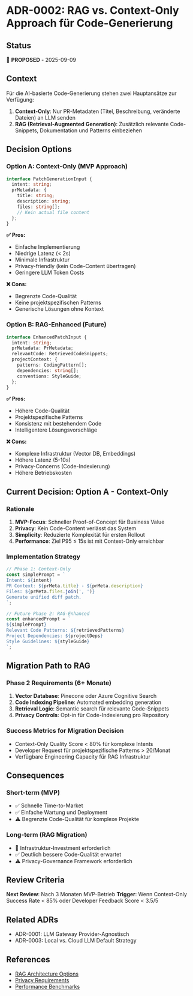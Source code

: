 # ADR-0002: RAG vs. Context-Only Approach für Code-Generierung

## Status
🤔 **PROPOSED** - 2025-09-09

## Context
Für die AI-basierte Code-Generierung stehen zwei Hauptansätze zur Verfügung:

1. **Context-Only**: Nur PR-Metadaten (Titel, Beschreibung, veränderte Dateien) an LLM senden
2. **RAG (Retrieval-Augmented Generation)**: Zusätzlich relevante Code-Snippets, Dokumentation und Patterns einbeziehen

## Decision Options

### **Option A: Context-Only (MVP Approach)**
```typescript
interface PatchGenerationInput {
  intent: string;
  prMetadata: {
    title: string;
    description: string;
    files: string[];
    // Kein actual file content
  };
}
```

**✅ Pros:**
- Einfache Implementierung
- Niedrige Latenz (< 2s)
- Minimale Infrastruktur
- Privacy-friendly (kein Code-Content übertragen)
- Geringere LLM Token Costs

**❌ Cons:**
- Begrenzte Code-Qualität
- Keine projektspezifischen Patterns
- Generische Lösungen ohne Kontext

### **Option B: RAG-Enhanced (Future)**
```typescript
interface EnhancedPatchInput {
  intent: string;
  prMetadata: PrMetadata;
  relevantCode: RetrievedCodeSnippets;
  projectContext: {
    patterns: CodingPattern[];
    dependencies: string[];
    conventions: StyleGuide;
  };
}
```

**✅ Pros:**
- Höhere Code-Qualität
- Projektspezifische Patterns
- Konsistenz mit bestehendem Code
- Intelligentere Lösungsvorschläge

**❌ Cons:**
- Komplexe Infrastruktur (Vector DB, Embeddings)
- Höhere Latenz (5-10s)
- Privacy-Concerns (Code-Indexierung)
- Höhere Betriebskosten

## Current Decision: **Option A - Context-Only**

### **Rationale**
1. **MVP-Focus**: Schneller Proof-of-Concept für Business Value
2. **Privacy**: Kein Code-Content verlässt das System
3. **Simplicity**: Reduzierte Komplexität für ersten Rollout
4. **Performance**: Ziel P95 ≤ 15s ist mit Context-Only erreichbar

### **Implementation Strategy**
```typescript
// Phase 1: Context-Only
const simplePrompt = `
Intent: ${intent}
PR Context: ${prMeta.title} - ${prMeta.description}
Files: ${prMeta.files.join(', ')}
Generate unified diff patch.
`;

// Future Phase 2: RAG-Enhanced
const enhancedPrompt = `
${simplePrompt}
Relevant Code Patterns: ${retrievedPatterns}
Project Dependencies: ${projectDeps}
Style Guidelines: ${styleGuide}
`;
```

## Migration Path to RAG

### **Phase 2 Requirements** (6+ Monate)
1. **Vector Database**: Pinecone oder Azure Cognitive Search
2. **Code Indexing Pipeline**: Automated embedding generation
3. **Retrieval Logic**: Semantic search für relevante Code-Snippets
4. **Privacy Controls**: Opt-in für Code-Indexierung pro Repository

### **Success Metrics for Migration Decision**
- Context-Only Quality Score < 80% für komplexe Intents
- Developer Request für projektspezifische Patterns > 20/Monat
- Verfügbare Engineering Capacity für RAG Infrastruktur

## Consequences

### **Short-term (MVP)**
- ✅ Schnelle Time-to-Market
- ✅ Einfache Wartung und Deployment
- ⚠️ Begrenzte Code-Qualität für komplexe Projekte

### **Long-term (RAG Migration)**
- 🔄 Infrastruktur-Investment erforderlich
- ✅ Deutlich bessere Code-Qualität erwartet
- ⚠️ Privacy-Governance Framework erforderlich

## Review Criteria
**Next Review**: Nach 3 Monaten MVP-Betrieb
**Trigger**: Wenn Context-Only Success Rate < 85% oder Developer Feedback Score < 3.5/5

## Related ADRs
- ADR-0001: LLM Gateway Provider-Agnostisch
- ADR-0003: Local vs. Cloud LLM Default Strategy

## References
- [RAG Architecture Options](../docs/c4/workspace.dsl)
- [Privacy Requirements](../docs/security/privacy-framework.md)
- [Performance Benchmarks](../evals/context-vs-rag-comparison.md)
